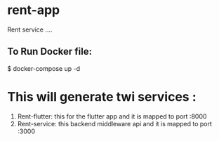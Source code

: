 # rent-app
Rent service ....




## To Run Docker file:
$ docker-compose up -d
# This will generate twi services :
   1. Rent-flutter:
      this for the flutter app and it is mapped to port :8000
   2. Rent-service:
      this backend middleware api and it is mapped to port :3000
